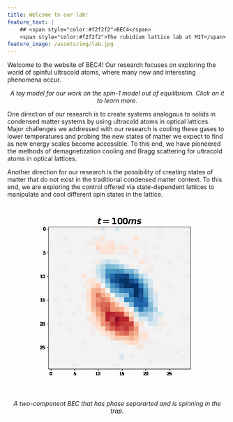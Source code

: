 ```yaml
---
title: Welcome to our lab!
feature_text: |
    ## <span style="color:#f2f2f2">BEC4</span>
    <span style="color:#f2f2f2">The rubidium lattice lab at MIT</span>
feature_image: /assets/img/lab.jpg
---
```


<script src="assets/d3.min.js"></script>
<script src='https://cdn.jsdelivr.net/npm/mathjax@3/es5/tex-svg.js'></script>

Welcome to the website of BEC4! Our research focuses on exploring the world of spinful ultracold atoms, where many new and interesting phenomena occur.

<div id = "two-site-container" onclick="location.href='/science/'" style="cursor:pointer;"></div>
<p style="text-align:center">
  <em>A toy model for our work on the spin-1 model out of equilibrium. Click on it to learn more.</em>
</p>

<script src="assets/animate-twosite.js"></script>

One direction of our research is to create systems analogous to solids in condensed matter systems by using ultracold atoms in optical lattices. Major challenges we addressed with our research is cooling these gases to lower temperatures and probing the new states of matter we expect to find as new energy scales become accessible. To this end, we have pioneered the methods of demagnetization cooling and Bragg scattering for ultracold atoms in optical lattices.

Another direction for our research is the possibility of creating states of matter that do not exist in the traditional condensed matter context. To this end, we are exploring the control offered via state-dependent lattices to manipulate and cool different spin states in the lattice.

<p style="text-align:center">
    <img src="/assets/img/spinning-spins.gif">
    <p style="text-align:center">
    <em>A two-component BEC that has phase separarted and is spinning in the trap.</em>
    </p>
</p>


